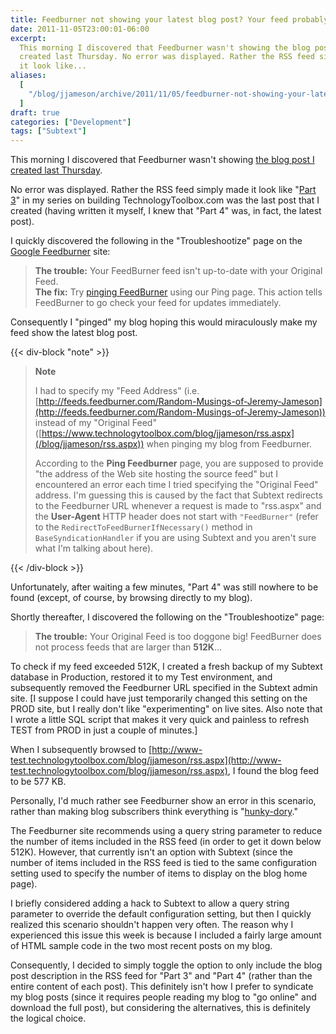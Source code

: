 ```yaml
---
title: Feedburner not showing your latest blog post? Your feed probably exceeds 512K.
date: 2011-11-05T23:00:01-06:00
excerpt:
  This morning I discovered that Feedburner wasn't showing the blog post I
  created last Thursday. No error was displayed. Rather the RSS feed simply made
  it look like...
aliases:
  [
    "/blog/jjameson/archive/2011/11/05/feedburner-not-showing-your-latest-blog-post.aspx",
  ]
draft: true
categories: ["Development"]
tags: ["Subtext"]
---
```


This morning I discovered that Feedburner wasn't showing
[the blog post I created last Thursday](/blog/jjameson/2011/11/03/building-technologytoolbox-com-part-4).

No error was displayed. Rather the RSS feed simply made it look like
"[Part 3](/blog/jjameson/2011/10/27/building-technologytoolbox-com-part-3)" in
my series on building TechnologyToolbox.com was the last post that I created
(having written it myself, I knew that "Part 4" was, in fact, the latest post).

I quickly discovered the following in the "Troubleshootize" page on the
[Google Feedburner](http://feedburner.google.com) site:

> **The trouble:** Your FeedBurner feed isn't up-to-date with your Original
> Feed.\
> **The fix:** Try [pinging FeedBurner](http://feedburner.google.com/fb/a/ping)
> using our Ping page. This action tells FeedBurner to go check your feed for
> updates immediately.

Consequently I "pinged" my blog hoping this would miraculously make my feed show
the latest blog post.

{{< div-block "note" >}}

> **Note**
> 
> I had to specify my "Feed Address" (i.e.
> [http://feeds.feedburner.com/Random-Musings-of-Jeremy-Jameson](http://feeds.feedburner.com/Random-Musings-of-Jeremy-Jameson))
> instead of my "Original Feed"
> ([https://www.technologytoolbox.com/blog/jjameson/rss.aspx](/blog/jjameson/rss.aspx))
> when pinging my blog from Feedburner.
> 
> According to the **Ping Feedburner** page, you are supposed to provide "the
> address of the Web site hosting the source feed" but I encountered an error
> each time I tried specifying the "Original Feed" address. I'm guessing this is
> caused by the fact that Subtext redirects to the Feedburner URL whenever a
> request is made to "rss.aspx" and the **User-Agent** HTTP header does not
> start with `"FeedBurner"` (refer to the `RedirectToFeedBurnerIfNecessary()`
> method in `BaseSyndicationHandler` if you are using Subtext and you aren't
> sure what I'm talking about here).

{{< /div-block >}}

Unfortunately, after waiting a few minutes, "Part 4" was still nowhere to be
found (except, of course, by browsing directly to my blog).

Shortly thereafter, I discovered the following on the "Troubleshootize" page:

> **The trouble:** Your Original Feed is too doggone big! FeedBurner does not
> process feeds that are larger than **512K**...

To check if my feed exceeded 512K, I created a fresh backup of my Subtext
database in Production, restored it to my Test environment, and subsequently
removed the Feedburner URL specified in the Subtext admin site. [I suppose I
could have just temporarily changed this setting on the PROD site, but I really
don't like "experimenting" on live sites. Also note that I wrote a little SQL
script that makes it very quick and painless to refresh TEST from PROD in just a
couple of minutes.]

When I subsequently browsed to
[http://www-test.technologytoolbox.com/blog/jjameson/rss.aspx](http://www-test.technologytoolbox.com/blog/jjameson/rss.aspx),
I found the blog feed to be 577 KB.

Personally, I'd much rather see Feedburner show an error in this scenario,
rather than making blog subscribers think everything is
"[hunky-dory](http://www.merriam-webster.com/dictionary/hunky-dory)."

The Feedburner site recommends using a query string parameter to reduce the
number of items included in the RSS feed (in order to get it down below 512K).
However, that currently isn't an option with Subtext (since the number of items
included in the RSS feed is tied to the same configuration setting used to
specify the number of items to display on the blog home page).

I briefly considered adding a hack to Subtext to allow a query string parameter
to override the default configuration setting, but then I quickly realized this
scenario shouldn't happen very often. The reason why I experienced this issue
this week is because I included a fairly large amount of HTML sample code in the
two most recent posts on my blog.

Consequently, I decided to simply toggle the option to only include the blog
post description in the RSS feed for "Part 3" and "Part 4" (rather than the
entire content of each post). This definitely isn't how I prefer to syndicate my
blog posts (since it requires people reading my blog to "go online" and download
the full post), but considering the alternatives, this is definitely the logical
choice.
